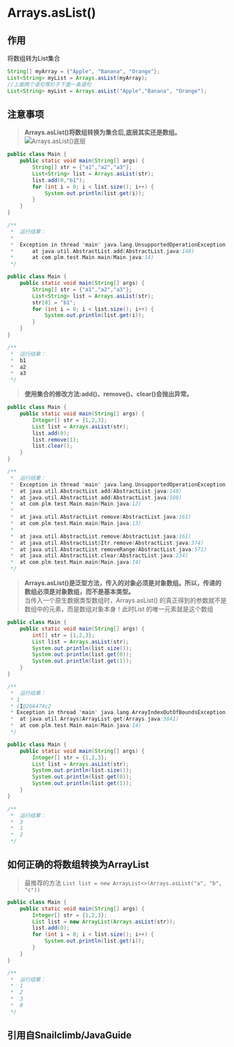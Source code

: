 # Arrays.asList()
## 作用
将数组转为List集合
```java
String[] myArray = {"Apple", "Banana", "Orange"};
List<String> myList = Arrays.asList(myArray);
//上面两个语句等价于下面一条语句
List<String> myList = Arrays.asList("Apple","Banana", "Orange");
```
## 注意事项
> **Arrays.asList()将数组转换为集合后,底层其实还是数组。**  
> ![Arrays.asList()底层](https://camo.githubusercontent.com/26b4048f6dd0109fcbb839ab6be16a088427a16d/68747470733a2f2f6d792d626c6f672d746f2d7573652e6f73732d636e2d6265696a696e672e616c6979756e63732e636f6d2f323031392d362f2545392539382542462545392538372538432545352542372542342545352542372542344a6176612545352542432538302545352538462539312545362538392538422d4172726179732e61734c69737428292545362539362542392545362542332539352e706e67)  
```java
public class Main {
    public static void main(String[] args) {
        String[] str = {"a1","a2","a3"};
        List<String> list = Arrays.asList(str);
        list.add(0,"b1");
        for (int i = 0; i < list.size(); i++) {
            System.out.println(list.get(i));
        }
    }
}

/**
 *  运行结果：
 *  
 *  Exception in thread "main" java.lang.UnsupportedOperationException
 * 	    at java.util.AbstractList.add(AbstractList.java:148)
 * 	    at com.plm.test.Main.main(Main.java:14)
 */
```
```java
public class Main {
    public static void main(String[] args) {
        String[] str = {"a1","a2","a3"};
        List<String> list = Arrays.asList(str);
        str[0] = "b1";
        for (int i = 0; i < list.size(); i++) {
            System.out.println(list.get(i));
        }
    }
}

/**
 *  运行结果：
 *  b1
 *  a2
 *  a3
 */
```

> **使用集合的修改方法:add()、remove()、clear()会抛出异常。**
```java
public class Main {
    public static void main(String[] args) {
        Integer[] str = {1,2,3};
        List list = Arrays.asList(str);
        list.add(0);
        list.remove(1);
        list.clear();
    }
}

/**
 *  运行结果：
 *  Exception in thread "main" java.lang.UnsupportedOperationException
 * 	at java.util.AbstractList.add(AbstractList.java:148)
 * 	at java.util.AbstractList.add(AbstractList.java:108)
 * 	at com.plm.test.Main.main(Main.java:12)
 *
 * 	at java.util.AbstractList.remove(AbstractList.java:161)
 * 	at com.plm.test.Main.main(Main.java:13)
 * 	
 * 	at java.util.AbstractList.remove(AbstractList.java:161)
 * 	at java.util.AbstractList$Itr.remove(AbstractList.java:374)
 * 	at java.util.AbstractList.removeRange(AbstractList.java:571)
 * 	at java.util.AbstractList.clear(AbstractList.java:234)
 * 	at com.plm.test.Main.main(Main.java:14)
 */
```

> **Arrays.asList()是泛型方法，传入的对象必须是对象数组。所以，传递的数组必须是对象数组，而不是基本类型。**  
当传入一个原生数据类型数组时，Arrays.asList() 的真正得到的参数就不是数组中的元素，而是数组对象本身！此时List 的唯一元素就是这个数组
``` java
public class Main {
    public static void main(String[] args) {
        int[] str = {1,2,3};
        List list = Arrays.asList(str);
        System.out.println(list.size());
        System.out.println(list.get(0));
        System.out.println(list.get(1));
    }
}

/**
 *  运行结果：
 * 1
 * [I@266474c2
 * Exception in thread "main" java.lang.ArrayIndexOutOfBoundsException: 1
 * 	at java.util.Arrays$ArrayList.get(Arrays.java:3841)
 * 	at com.plm.test.Main.main(Main.java:14)
 */

```
```java
public class Main {
    public static void main(String[] args) {
        Integer[] str = {1,2,3};
        List list = Arrays.asList(str);
        System.out.println(list.size());
        System.out.println(list.get(0));
        System.out.println(list.get(1));
    }
}

/**
 *  运行结果：
 *  3
 *  1
 *  2
 */

```
## 如何正确的将数组转换为ArrayList
> 最推荐的方法
`List list = new ArrayList<>(Arrays.asList("a", "b", "c"))` 
```java
public class Main {
    public static void main(String[] args) {
        Integer[] str = {1,2,3};
        List list = new ArrayList(Arrays.asList(str));
        list.add(0);
        for (int i = 0; i < list.size(); i++) {
            System.out.println(list.get(i));
        }
    }
}

/**
 *  运行结果：
 *  1
 *  2
 *  3
 *  0
 */

```

## 引用自Snailclimb/JavaGuide
